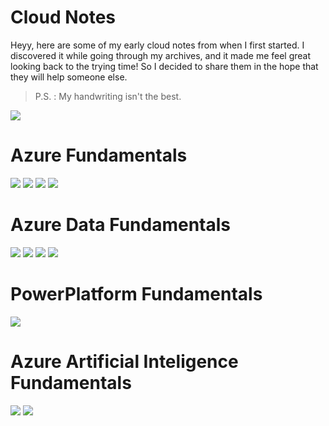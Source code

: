 # Cloud Notes
Heyy, here are some of my early cloud notes from when I first started. I discovered it while going through my archives, and it made me feel great looking back to the trying time! So I decided to share them in the hope that they will help someone else.

> P.S. : My handwriting isn't the best.

<img src="Assets/notes.png">


# Azure Fundamentals


<img src="Assets/az900-0.jpg">
<img src="Assets/az900-2.jpg">


<img src="Assets/az900-1.jpg">
<img src="Assets/costs.jpg">


# Azure Data Fundamentals
<img src="Assets/dp900-1.jpg">
<img src="Assets/dp900-2.jpg">
<img src="Assets/data.jpg">
<img src="Assets/datawarehouse.jpg">

# PowerPlatform Fundamentals
<img src="Assets/pl-900.jpg">

# Azure Artificial Inteligence Fundamentals
<img src="Assets/ai-900-0.jpg">
<img src="Assets/ai-900-1.jpg">
